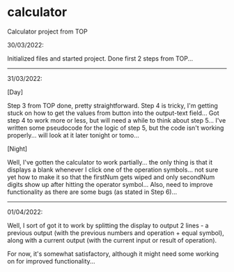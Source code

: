 # calculator
Calculator project from TOP

30/03/2022:

Initialized files and started project.
Done first 2 steps from TOP...

---

31/03/2022:

[Day]

Step 3 from TOP done, pretty straightforward.
Step 4 is tricky, I'm getting stuck on how to get the values from button into the output-text field...
Got step 4 to work more or less, but will need a while to think about step 5...
I've written some pseudocode for the logic of step 5, but the code isn't working properly... will look at it later tonight or tomo...

[Night]

Well, I've gotten the calculator to work partially... the only thing is that it displays a blank whenever I click one of the operation symbols... not sure yet how to make it so that the firstNum gets wiped and only secondNum digits show up after hitting the operator symbol...
Also, need to improve functionality as there are some bugs (as stated in Step 6)...

---

01/04/2022:

Well, I sort of got it to work by splitting the display to output 2 lines - a previous output (with the previous numbers and operation + equal symbol), along with a current output (with the current input or result of operation).

For now, it's somewhat satisfactory, although it might need some working on for improved functionality...